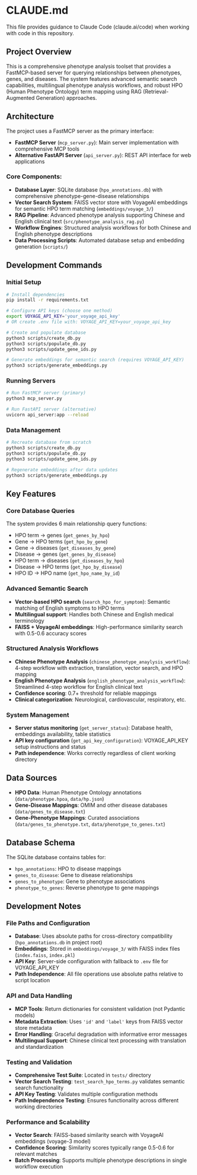 # CLAUDE.md

This file provides guidance to Claude Code (claude.ai/code) when working with code in this repository.

## Project Overview

This is a comprehensive phenotype analysis toolset that provides a FastMCP-based server for querying relationships between phenotypes, genes, and diseases. The system features advanced semantic search capabilities, multilingual phenotype analysis workflows, and robust HPO (Human Phenotype Ontology) term mapping using RAG (Retrieval-Augmented Generation) approaches.

## Architecture

The project uses a FastMCP server as the primary interface:
- **FastMCP Server** (`mcp_server.py`): Main server implementation with comprehensive MCP tools
- **Alternative FastAPI Server** (`api_server.py`): REST API interface for web applications

### Core Components:
- **Database Layer**: SQLite database (`hpo_annotations.db`) with comprehensive phenotype-gene-disease relationships
- **Vector Search System**: FAISS vector store with VoyageAI embeddings for semantic HPO term matching (`embeddings/voyage_3/`)
- **RAG Pipeline**: Advanced phenotype analysis supporting Chinese and English clinical text (`src/phenotype_analysis_rag.py`)
- **Workflow Engines**: Structured analysis workflows for both Chinese and English phenotype descriptions
- **Data Processing Scripts**: Automated database setup and embedding generation (`scripts/`)

## Development Commands

### Initial Setup
```bash
# Install dependencies
pip install -r requirements.txt

# Configure API keys (choose one method)
export VOYAGE_API_KEY='your_voyage_api_key'
# OR create .env file with: VOYAGE_API_KEY=your_voyage_api_key

# Create and populate database
python3 scripts/create_db.py
python3 scripts/populate_db.py
python3 scripts/update_gene_ids.py

# Generate embeddings for semantic search (requires VOYAGE_API_KEY)
python3 scripts/generate_embeddings.py
```

### Running Servers
```bash
# Run FastMCP server (primary)
python3 mcp_server.py

# Run FastAPI server (alternative)
uvicorn api_server:app --reload
```

### Data Management
```bash
# Recreate database from scratch
python3 scripts/create_db.py
python3 scripts/populate_db.py
python3 scripts/update_gene_ids.py

# Regenerate embeddings after data updates
python3 scripts/generate_embeddings.py
```

## Key Features

### Core Database Queries
The system provides 6 main relationship query functions:
- HPO term → genes (`get_genes_by_hpo`)
- Gene → HPO terms (`get_hpo_by_gene`) 
- Gene → diseases (`get_diseases_by_gene`)
- Disease → genes (`get_genes_by_disease`)
- HPO term → diseases (`get_diseases_by_hpo`)
- Disease → HPO terms (`get_hpo_by_disease`)
- HPO ID → HPO name (`get_hpo_name_by_id`)

### Advanced Semantic Search
- **Vector-based HPO search** (`search_hpo_for_symptom`): Semantic matching of English symptoms to HPO terms
- **Multilingual support**: Handles both Chinese and English medical terminology
- **FAISS + VoyageAI embeddings**: High-performance similarity search with 0.5-0.6 accuracy scores

### Structured Analysis Workflows
- **Chinese Phenotype Analysis** (`chinese_phenotype_anaylysis_workflow`): 4-step workflow with extraction, translation, vector search, and HPO mapping
- **English Phenotype Analysis** (`english_phenotype_analysis_workflow`): Streamlined 4-step workflow for English clinical text
- **Confidence scoring**: 0.7+ threshold for reliable mappings
- **Clinical categorization**: Neurological, cardiovascular, respiratory, etc.

### System Management
- **Server status monitoring** (`get_server_status`): Database health, embeddings availability, table statistics
- **API key configuration** (`get_api_key_configuration`): VOYAGE_API_KEY setup instructions and status
- **Path independence**: Works correctly regardless of client working directory

## Data Sources

- **HPO Data**: Human Phenotype Ontology annotations (`data/phenotype.hpoa`, `data/hp.json`)
- **Gene-Disease Mappings**: OMIM and other disease databases (`data/genes_to_disease.txt`)
- **Gene-Phenotype Mappings**: Curated associations (`data/genes_to_phenotype.txt`, `data/phenotype_to_genes.txt`)

## Database Schema

The SQLite database contains tables for:
- `hpo_annotations`: HPO to disease mappings
- `genes_to_disease`: Gene to disease relationships  
- `genes_to_phenotype`: Gene to phenotype associations
- `phenotype_to_genes`: Reverse phenotype to gene mappings

## Development Notes

### File Paths and Configuration
- **Database**: Uses absolute paths for cross-directory compatibility (`hpo_annotations.db` in project root)
- **Embeddings**: Stored in `embeddings/voyage_3/` with FAISS index files (`index.faiss`, `index.pkl`)
- **API Key**: Server-side configuration with fallback to `.env` file for VOYAGE_API_KEY
- **Path Independence**: All file operations use absolute paths relative to script location

### API and Data Handling
- **MCP Tools**: Return dictionaries for consistent validation (not Pydantic models)
- **Metadata Extraction**: Uses `'id'` and `'label'` keys from FAISS vector store metadata
- **Error Handling**: Graceful degradation with informative error messages
- **Multilingual Support**: Chinese clinical text processing with translation and standardization

### Testing and Validation
- **Comprehensive Test Suite**: Located in `tests/` directory
- **Vector Search Testing**: `test_search_hpo_terms.py` validates semantic search functionality
- **API Key Testing**: Validates multiple configuration methods
- **Path Independence Testing**: Ensures functionality across different working directories

### Performance and Scalability
- **Vector Search**: FAISS-based similarity search with VoyageAI embeddings (voyage-3 model)
- **Confidence Scoring**: Similarity scores typically range 0.5-0.6 for relevant matches
- **Batch Processing**: Supports multiple phenotype descriptions in single workflow execution